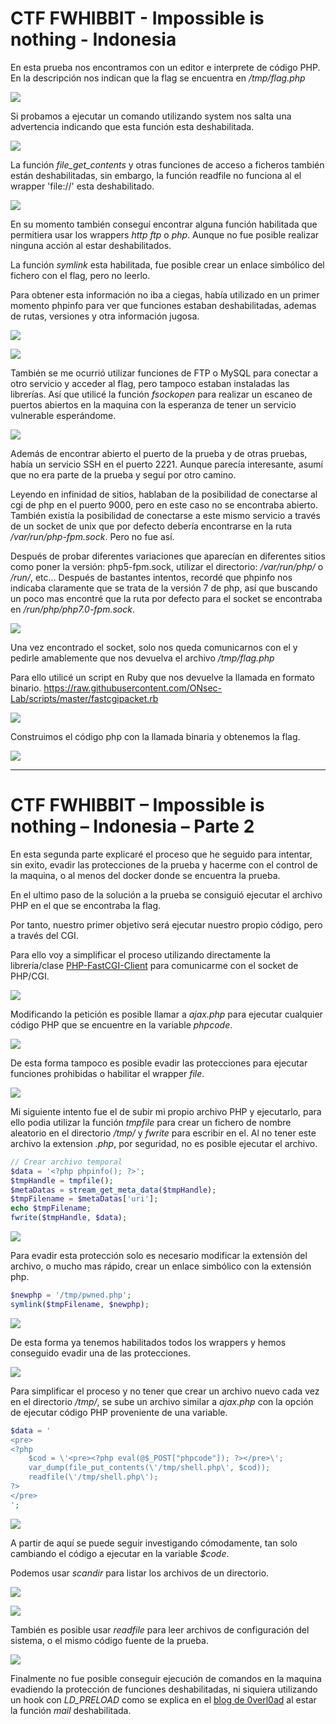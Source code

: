 # CTF FWHIBBIT - Impossible is nothing - Indonesia

En esta prueba nos encontramos con un editor e interprete de código PHP. En la descripción nos indican que la flag se encuentra en */tmp/flag.php*

![](img/1.png)

Si probamos a ejecutar un comando utilizando system nos salta una advertencia indicando que esta función esta deshabilitada.

![](img/2-system-disabled.png)

La función *file_get_contents* y otras funciones de acceso a ficheros también están deshabilitadas, sin embargo, la función readfile no funciona al el wrapper 'file://' esta deshabilitado.

![](img/3-wrapper-disabled.png)

En su momento también conseguí encontrar alguna función habilitada que permitiera usar los wrappers *http* *ftp* o *php*. Aunque no fue posible realizar ninguna acción al estar deshabilitados.

La función *symlink* esta habilitada, fue posible crear un enlace simbólico del fichero con el flag, pero no leerlo.

Para obtener esta información no iba a ciegas, había utilizado en un primer momento phpinfo para ver que funciones estaban deshabilitadas, ademas de rutas, versiones y otra información jugosa.

![](img/4-phpinfo.png)

![](img/disable-functions.png)

También se me ocurrió utilizar funciones de FTP o MySQL para conectar a otro servicio y acceder al flag, pero tampoco estaban instaladas las librerías. Así que utilicé la función *fsockopen* para realizar un escaneo de puertos abiertos en la maquina con la esperanza de tener un servicio vulnerable esperándome.

![](img/portscan.png)

Además de encontrar abierto el puerto de la prueba y de otras pruebas, había un servicio SSH en el puerto 2221. Aunque parecía interesante, asumí que no era parte de la prueba y seguí por otro camino.

Leyendo en infinidad de sitios, hablaban de la posibilidad de conectarse al cgi de php en el puerto 9000, pero en este caso no se encontraba abierto. También existía la posibilidad de conectarse a este mismo servicio a través de un socket de unix que por defecto debería encontrarse en la ruta */var/run/php-fpm.sock*. Pero no fue así.

Después de probar diferentes variaciones que aparecían en diferentes sitios como poner la versión: php5-fpm.sock, utilizar el directorio: */var/run/php/* o */run/*, etc… Después de bastantes intentos, recordé que phpinfo nos indicaba claramente que se trata de la versión 7 de php, así que buscando un poco mas encontré que la ruta por defecto para el socket se encontraba en */run/php/php7.0-fpm.sock*.

![](img/6-socket.jpg)

Una vez encontrado el socket, solo nos queda comunicarnos con el y pedirle amablemente que nos devuelva el archivo */tmp/flag.php*

Para ello utilicé un script en Ruby que nos devuelve la llamada en formato binario. <https://raw.githubusercontent.com/ONsec-Lab/scripts/master/fastcgipacket.rb>

![](img/7-ruby-script.png)

Construimos el código php con la llamada binaria y obtenemos la flag.

![](img/8-flag.png)

---

# CTF FWHIBBIT – Impossible is nothing – Indonesia – Parte 2

En esta segunda parte explicaré el proceso que he seguido para intentar, sin exito, evadir las protecciones de la prueba y hacerme con el control de la maquina, o al menos del docker donde se encuentra la prueba.

En el ultimo paso de la solución a la prueba se consiguió ejecutar el archivo PHP en el que se encontraba la flag.

Por tanto, nuestro primer objetivo será ejecutar nuestro propio código, pero a través del CGI.

Para ello voy a simplificar el proceso utilizando directamente la librería/clase [PHP-FastCGI-Client](https://github.com/adoy/PHP-FastCGI-Client) para comunicarme con el socket de PHP/CGI.

![](img/10-class.png)

Modificando la petición es posible llamar a *ajax.php* para ejecutar cualquier código PHP que se encuentre en la variable *phpcode*.

![](img/11-ajax.png)

De esta forma tampoco es posible evadir las protecciones para ejecutar funciones prohibidas o habilitar el wrapper *file*.

![](img/12-wrappers-fail.png)

Mi siguiente intento fue el de subir mi propio archivo PHP y ejecutarlo, para ello podia utilizar la función *tmpfile* para crear un fichero de nombre aleatorio en el directorio */tmp/* y *fwrite* para escribir en el. Al no tener este archivo la extension *.php*, por seguridad, no es posible ejecutar el archivo.

```php
// Crear archivo temporal
$data = '<?php phpinfo(); ?>';
$tmpHandle = tmpfile();
$metaDatas = stream_get_meta_data($tmpHandle);
$tmpFilename = $metaDatas['uri'];
echo $tmpFilename;
fwrite($tmpHandle, $data);
```

![](img/13-tmpfile-fail.png)

Para evadir esta protección solo es necesario modificar la extensión del archivo, o mucho mas rápido, crear un enlace simbólico con la extensión php.

```php
$newphp = '/tmp/pwned.php';
symlink($tmpFilename, $newphp);
```

![](img/14-symlink-phpinfo.png)

De esta forma ya tenemos habilitados todos los wrappers y hemos conseguido evadir una de las protecciones.

![](img/15-wrappers-enabled.png)

Para simplificar el proceso y no tener que crear un archivo nuevo cada vez en el directorio */tmp/*, se sube un archivo similar a *ajax.php* con la opción de ejecutar código PHP proveniente de una variable.

```php
$data = '
<pre>
<?php
    $cod = \'<pre><?php eval(@$_POST["phpcode"]); ?></pre>\';
    var_dump(file_put_contents(\'/tmp/shell.php\', $cod));
    readfile(\'/tmp/shell.php\');
?>
</pre>
';
```

![](img/16-shell.png)

A partir de aquí se puede seguir investigando cómodamente, tan solo cambiando el código a ejecutar en la variable *$code*.

Podemos usar *scandir* para listar los archivos de un directorio.

![](img/scandir.png)

![](img/scandir-html.png)

También es posible usar *readfile* para leer archivos de configuración del sistema, o el mismo código fuente de la prueba.

![](img/17-ajax-code.png)

Finalmente no fue posible conseguir ejecución de comandos en la maquina evadiendo la protección de funciones deshabilitadas, ni siquiera utilizando un hook con *LD_PRELOAD* como se explica en el [blog de 0verl0ad](http://www.0verl0ad.net/2016/03/bypassing-disablefunctions-y.html) al estar la función *mail* deshabilitada.
